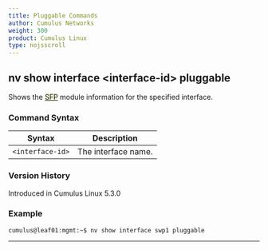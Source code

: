 ```yaml
---
title: Pluggable Commands
author: Cumulus Networks
weight: 300
product: Cumulus Linux
type: nojsscroll
---
```

## nv show interface \<interface-id\> pluggable

Shows the <span style="background-color:#F5F5DC">[SFP](## "Small Form-Factor Pluggable")</span> module information for the specified interface.

### Command Syntax

| Syntax |  Description   |
| --------- | -------------- |
| `<interface-id>`  |  The interface name. |

### Version History

Introduced in Cumulus Linux 5.3.0

### Example

```
cumulus@leaf01:mgmt:~$ nv show interface swp1 pluggable
```

- - -
